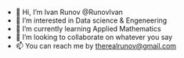 - 👋 Hi, I’m Ivan Runov @RunovIvan
- 👀 I’m interested in Data science & Engeneering 
- 🌱 I’m currently learning Applied Mathematics 
- 💞️ I’m looking to collaborate on whatever you say 
- 📫 You can reach me by therealrunov@gmail.com 


<!---
RunovIvan/RunovIvan is a ✨ special ✨ repository because its `README.md` (this file) appears on your GitHub profile.
You can click the Preview link to take a look at your changes.
--->
